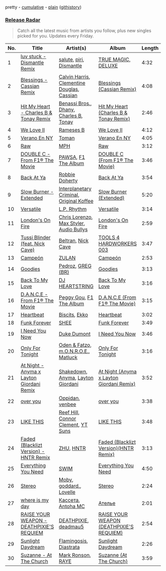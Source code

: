 pretty - [cumulative](/playlists/cumulative/Release%20Radar.md) - [plain](/playlists/plain/37i9dQZEVXbsudmxBFKW7G) ([githistory](https://github.githistory.xyz/vitokorn/spotify-playlist-archive/blob/master/playlists/plain/37i9dQZEVXbsudmxBFKW7G))
### [Release Radar](https://open.spotify.com/playlist/37i9dQZEVXbsudmxBFKW7G)

> Catch all the latest music from artists you follow, plus new singles picked for you. Updates every Friday.

| No. | Title | Artist(s) | Album | Length |
|---|---|---|---|---|
| 1 | [luv stuck - Dismantle Remix](https://open.spotify.com/track/0pGPoGcvx1j23AcTa8gXpP) | [salute](https://open.spotify.com/artist/1np8xozf7ATJZDi9JX8Dx5), [piri](https://open.spotify.com/artist/4DpmPt7gfAAq7WEx0E1X8s), [Dismantle](https://open.spotify.com/artist/6sjpYOCYKYiurpvJk0oNEp) | [TRUE MAGIC, DELUXE](https://open.spotify.com/album/5tagdDmG4ZUUSYqSNXQsl1) | 4:32 |
| 2 | [Blessings - Cassian Remix](https://open.spotify.com/track/3GpNIq74pzLjdIKplMvSV2) | [Calvin Harris](https://open.spotify.com/artist/7CajNmpbOovFoOoasH2HaY), [Clementine Douglas](https://open.spotify.com/artist/4DWuml4Jf6K81b5rAPwMb6), [Cassian](https://open.spotify.com/artist/1ChtRJ3f4rbv4vtz87i6CD) | [Blessings (Cassian Remix)](https://open.spotify.com/album/5IyXTV39CmbRwp9Xibpwoy) | 4:08 |
| 3 | [Hit My Heart - Charles B & Tonay Remix](https://open.spotify.com/track/2DsTn3YJ7zrajGaD2hr0Kp) | [Benassi Bros.](https://open.spotify.com/artist/0yrjYlutW9HgmJlnX479Mx), [Dhany](https://open.spotify.com/artist/7HiP69UJp8p2pKxnRaPqYF), [Charles B](https://open.spotify.com/artist/1r2acF91AoYoHYrQYY9wCO), [Tonay](https://open.spotify.com/artist/2JC9PMP6yFFqwF3MpbooWg) | [Hit My Heart (Charles B & Tonay Remix)](https://open.spotify.com/album/5YiP46xLtAV6w3uwuAmoDd) | 2:46 |
| 4 | [We Love II](https://open.spotify.com/track/18L2vnxI3zt1xQjlpA88p1) | [Rameses B](https://open.spotify.com/artist/06EfEcjc0vdvI6VNL0soIO) | [We Love II](https://open.spotify.com/album/12JAk5LvhpwGjIfuROESwz) | 4:12 |
| 5 | [Verano En NY](https://open.spotify.com/track/7DxrTNmUprBMQ0RV45xreb) | [Toman](https://open.spotify.com/artist/7A0eeETj5gjPjvXLnskbfG) | [Verano En NY](https://open.spotify.com/album/6lwdsDlonNio6vDG42eUZu) | 4:05 |
| 6 | [Raw](https://open.spotify.com/track/2U9RtZORzcu54vkWI19PIL) | [MPH](https://open.spotify.com/artist/62SCu33InHVq97VaWw3eof) | [Raw](https://open.spotify.com/album/2CJ61dRA06lmlIw8hVvmak) | 3:12 |
| 7 | [DOUBLE C - From F1® The Movie](https://open.spotify.com/track/7jtFKlVjEgIBNaSOrAivCw) | [PAWSA](https://open.spotify.com/artist/4E0HD2PMY8kQJIjlShrLUS), [F1 The Album](https://open.spotify.com/artist/3aly4xJOy3LVznzvRIvFYC) | [DOUBLE C (From F1® The Movie)](https://open.spotify.com/album/0O7QslR65hRgv9YO2X4PuM) | 3:46 |
| 8 | [Back At Ya](https://open.spotify.com/track/02evyVGKt4jjuBAlgHzag5) | [Robbie Doherty](https://open.spotify.com/artist/2WuXRwEjXIjW5uVZOSxqYS) | [Back At Ya](https://open.spotify.com/album/6aQho6eImpDXTxfC8zoVhI) | 3:54 |
| 9 | [Slow Burner - Extended](https://open.spotify.com/track/5a2UOFvqw76yUUS61vhloR) | [Interplanetary Criminal](https://open.spotify.com/artist/6uJ51uV5rYzu1MJkC4CceI), [Original Koffee](https://open.spotify.com/artist/1gWjcmBsveEYMxOZ0VRi32) | [Slow Burner (Extended)](https://open.spotify.com/album/4JqKtXkgLR7cS7k2Aa52PU) | 5:20 |
| 10 | [Versatile](https://open.spotify.com/track/2CX8w6jrSDujqcnkxDMJw0) | [L.P. Rhythm](https://open.spotify.com/artist/3K5qBiy5EHwb270817Cy6e) | [Versatile](https://open.spotify.com/album/3ktHqT8RfFWsosodNUfvB0) | 3:14 |
| 11 | [London's On Fire](https://open.spotify.com/track/3kFGYfnYWraDZ8iAWx45QR) | [Chris Lorenzo](https://open.spotify.com/artist/7tm9Tuc70geXOOyKhtZHIj), [Max Styler](https://open.spotify.com/artist/3NKKngINK1tP6BFy0WOyWk), [Audio Bullys](https://open.spotify.com/artist/5kwHgbzNHq1iHkUSrAmjjQ) | [London's On Fire](https://open.spotify.com/album/3LqNJnokJGQgkYzskHNJGB) | 2:59 |
| 12 | [Tussi Blinder (feat. Nick Cave)](https://open.spotify.com/track/54MofiLlcf5oEhBm0kAl33) | [Beltran](https://open.spotify.com/artist/1jgSqmZTBltb5O2L7ErmEP), [Nick Cave](https://open.spotify.com/artist/1RM5gp0RFfjpJhCYFPB30p) | [TOOLS 4 HARDWORKERS 003](https://open.spotify.com/album/2pnyfQZDaMjZkxz3qvFn2V) | 3:47 |
| 13 | [Campeón](https://open.spotify.com/track/5TpWybXTsLTUAj4WcUYkP0) | [ZULAN](https://open.spotify.com/artist/2Yz9F5lQVc0p6SDxkw2BvF) | [Campeón](https://open.spotify.com/album/5O3GNoKOWUnyvUQoGSceKy) | 2:53 |
| 14 | [Goodies](https://open.spotify.com/track/5TcsyxRBkIjgmaoSW9oaZL) | [Pedroz](https://open.spotify.com/artist/0pvhlBRoxPlAsW02LwKp3p), [GREG (BR)](https://open.spotify.com/artist/7K7I6veLj1PPzsrzVP6B79) | [Goodies](https://open.spotify.com/album/4y9b6DMmobsAxtUvMO7xcT) | 3:13 |
| 15 | [Back To My Love](https://open.spotify.com/track/6w4Z8LfJ7aIU09mmkYADNt) | [DJ HEARTSTRING](https://open.spotify.com/artist/5tcwaJBUyEdxQxvieuQxU7) | [Back To My Love](https://open.spotify.com/album/26mbxEeOe1nc8tPPYZ1me0) | 3:16 |
| 16 | [D.A.N.C.E - From F1® The Movie](https://open.spotify.com/track/15cIdgwfMw0YRunjzxtui9) | [Peggy Gou](https://open.spotify.com/artist/2mLA48B366zkELXYx7hcDN), [F1 The Album](https://open.spotify.com/artist/3aly4xJOy3LVznzvRIvFYC) | [D.A.N.C.E (From F1® The Movie)](https://open.spotify.com/album/2AgQHiCnhTpiOwZ29rrZ6v) | 3:15 |
| 17 | [Heartbeat](https://open.spotify.com/track/42z3F0ZAieWd7RmyOuuqqH) | [Biscits](https://open.spotify.com/artist/052B9SONfhoScw7dgYWw5o), [Ekko](https://open.spotify.com/artist/4QKGlPUIuL7IzE4vsVwIu6) | [Heartbeat](https://open.spotify.com/album/1Q4zTa81s8VP7IassEY19p) | 3:02 |
| 18 | [Funk Forever](https://open.spotify.com/track/2Rae0A8tJrGO9sWQ2p2213) | [SHEE](https://open.spotify.com/artist/1jrRLqDsOOKIagQXYPq2Iv) | [Funk Forever](https://open.spotify.com/album/6ckX6Ms2262m9qs4C3dk9e) | 3:49 |
| 19 | [I Need You Now](https://open.spotify.com/track/7gLqg4i3lanQm6SmuhWlx6) | [Duke Dumont](https://open.spotify.com/artist/61lyPtntblHJvA7FMMhi7E) | [I Need You Now](https://open.spotify.com/album/6O7lch7AvKLFBgtdgQYKzP) | 3:46 |
| 20 | [Only For Tonight](https://open.spotify.com/track/6STCwjymKob5lZcDdpKcTK) | [Oden & Fatzo](https://open.spotify.com/artist/2YEnrpAWWaNRFumgde1lLH), [m.O.N.R.O.E.](https://open.spotify.com/artist/6pDZzvzwjGXunH8FCb2ulo), [Matluck](https://open.spotify.com/artist/5CieAewiroqzWWxdsWuoNu) | [Only For Tonight](https://open.spotify.com/album/5IUlPTkjpkLiWCoFOh4oOo) | 3:16 |
| 21 | [At Night - Anyma x Layton Giordani Remix](https://open.spotify.com/track/01A16AjdJ0dKGixfZa0Ugd) | [Shakedown](https://open.spotify.com/artist/0vSfjPjAbekoehCpmy1RV1), [Anyma](https://open.spotify.com/artist/4iBwchw0U0GZv5RfVYSMxN), [Layton Giordani](https://open.spotify.com/artist/7mC3RkNNTV6p2j9w4F8Ip4) | [At Night (Anyma x Layton Giordani Remix)](https://open.spotify.com/album/0pOs24vzDeIobtd78HbZjS) | 3:52 |
| 22 | [over you](https://open.spotify.com/track/4oDxs30sUOndog6GHHhOMe) | [Oppidan](https://open.spotify.com/artist/338p7qzZTDJSHJzSjIZMFK), [venbee](https://open.spotify.com/artist/4UWWa5dKgTLAx8mv6Ju6X1) | [over you](https://open.spotify.com/album/0S6V0kxRKGxfSMdy5otubJ) | 3:38 |
| 23 | [LIKE THIS](https://open.spotify.com/track/2SJYkEl2Bbl4Kdi6SWJnmE) | [Reef Hill](https://open.spotify.com/artist/2AAsRd8D99qREVcW5qR0rX), [Connor Clement](https://open.spotify.com/artist/3af8oVQvHZhGIysjuqEOyU), [YT Suns](https://open.spotify.com/artist/3RqNMn9XZBop8Ft08voDL5) | [LIKE THIS](https://open.spotify.com/album/2Q9lWMyCF9zUVxJmfN43Tp) | 3:48 |
| 24 | [Faded (Blacklizt Version) - HNTR Remix](https://open.spotify.com/track/3NWERP0Tt6CTnBp86jFRxB) | [ZHU](https://open.spotify.com/artist/28j8lBWDdDSHSSt5oPlsX2), [HNTR](https://open.spotify.com/artist/3R0yz9xgTmCOLQMPcJ6MuU) | [Faded (Blacklizt Version)(HNTR Remix)](https://open.spotify.com/album/69JzonS2xBTsz9UMYpD3dC) | 3:13 |
| 25 | [Everything You Need](https://open.spotify.com/track/0N5rMkss5RMqIKz9ZxgAY7) | [SWIM](https://open.spotify.com/artist/1OxXLWb0AXEgOfTUzlDg3V) | [Everything You Need](https://open.spotify.com/album/7G2oVw9KZgz9zLlY3iLDtk) | 4:50 |
| 26 | [Stereo](https://open.spotify.com/track/5ss1W6tV6FuxPaiC1yDHYJ) | [Moby](https://open.spotify.com/artist/3OsRAKCvk37zwYcnzRf5XF), [goddard.](https://open.spotify.com/artist/3yDDYheQFqfhKZXdjFQuuP), [Lovelle](https://open.spotify.com/artist/14zTM1cQHLvPExpqV4HdCx) | [Stereo](https://open.spotify.com/album/6LmzV6rY9jUecyjydmsrDR) | 2:24 |
| 27 | [where is my day](https://open.spotify.com/track/0DtZbWMT1Z3Ud3CV8fx1AS) | [Кассета](https://open.spotify.com/artist/7C4UILJ6kxh8TRV8GGLCqy), [Antoha MC](https://open.spotify.com/artist/6OqmKFaRcw0f23m5PQ9CrL) | [Ателье](https://open.spotify.com/album/7uIEltG2KVg6DLzzxeorxf) | 2:01 |
| 28 | [RAISE YOUR WEAPON - DEATHPIXIE'S REQUIEM](https://open.spotify.com/track/5obuDv5EuMcxJxJ6DphVEb) | [DEATHPIXIE](https://open.spotify.com/artist/5uzPIJDzWAujemRDKiJMRj), [deadmau5](https://open.spotify.com/artist/2CIMQHirSU0MQqyYHq0eOx) | [RAISE YOUR WEAPON (DEATHPIXIE'S REQUIEM)](https://open.spotify.com/album/6LUA9B3JnKkQm2crUusayz) | 2:54 |
| 29 | [Sunlight Daydream](https://open.spotify.com/track/046loldPHjP3HeAHhDddDA) | [Flamingosis](https://open.spotify.com/artist/75cW8FFekyCjj0mfZM1Gfb), [Diastrata](https://open.spotify.com/artist/1Z1MedqFUlxM3OHqdHK7mx) | [Sunlight Daydream](https://open.spotify.com/album/4MLdnnjInby3ftK37c422w) | 2:26 |
| 30 | [Suzanne - At The Church](https://open.spotify.com/track/12wx44H3c9VSkfpZtoD9mB) | [Mark Ronson](https://open.spotify.com/artist/3hv9jJF3adDNsBSIQDqcjp), [RAYE](https://open.spotify.com/artist/5KKpBU5eC2tJDzf0wmlRp2) | [Suzanne (At The Church)](https://open.spotify.com/album/21fVMTtr0MdcSukBLtA0jw) | 3:59 |